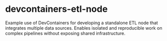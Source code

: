 # devcontainers-etl-node
Example use of DevContainers for developing a standalone ETL node that integrates multiple data sources. Enables isolated and reproducible work on complex pipelines without exposing shared infrastructure.
